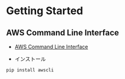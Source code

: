# Getting Started

## AWS Command Line Interface

- [AWS Command Line Interface](http://aws.amazon.com/jp/cli/)

* インストール

```
pip install awscli
```
